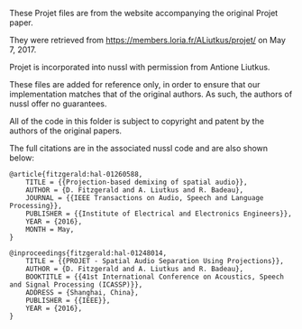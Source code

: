 These Projet files are from the website accompanying the original Projet paper. 

They were retrieved from https://members.loria.fr/ALiutkus/projet/ on May 7, 2017.

Projet is incorporated into nussl with permission from Antione Liutkus.

These files are added for reference only, in order to ensure that our implementation matches that of the original
authors. As such, the authors of nussl offer no guarantees.

All of the code in this folder is subject to copyright and patent by the authors of the original papers.


The full citations are in the associated nussl code and are also shown below:


    @article{fitzgerald:hal-01260588,
        TITLE = {{Projection-based demixing of spatial audio}},
        AUTHOR = {D. Fitzgerald and A. Liutkus and R. Badeau},
        JOURNAL = {{IEEE Transactions on Audio, Speech and Language Processing}},
        PUBLISHER = {{Institute of Electrical and Electronics Engineers}},
        YEAR = {2016},
        MONTH = May,
    }

    @inproceedings{fitzgerald:hal-01248014,
        TITLE = {{PROJET - Spatial Audio Separation Using Projections}},
        AUTHOR = {D. Fitzgerald and A. Liutkus and R. Badeau},
        BOOKTITLE = {{41st International Conference on Acoustics, Speech and Signal Processing (ICASSP)}},
        ADDRESS = {Shanghai, China},
        PUBLISHER = {{IEEE}},
        YEAR = {2016},
    }